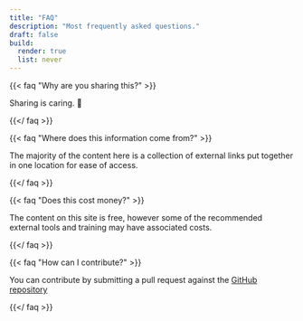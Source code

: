 ```yaml
---
title: "FAQ"
description: "Most frequently asked questions."
draft: false
build:
  render: true
  list: never
---
```


{{< faq "Why are you sharing this?" >}}

Sharing is caring. 🧂

{{</ faq >}}

{{< faq "Where does this information come from?" >}}

The majority of the content here is a collection of external links put together in one location for ease of access.

{{</ faq >}}

{{< faq "Does this cost money?" >}}

The content on this site is free, however some of the recommended external tools and training may have associated costs.

{{</ faq >}}

{{< faq "How can I contribute?" >}}

You can contribute by submitting a pull request against the [GitHub repository](https://github.com/salt-labs/docs)

{{</ faq >}}
